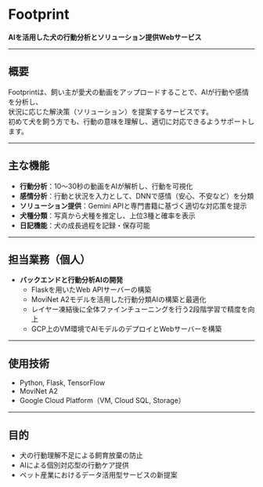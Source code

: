 # Footprint  
**AIを活用した犬の行動分析とソリューション提供Webサービス**

---

## 概要

Footprintは、飼い主が愛犬の動画をアップロードすることで、AIが行動や感情を分析し、  
状況に応じた解決策（ソリューション）を提案するサービスです。  
初めて犬を飼う方でも、行動の意味を理解し、適切に対応できるようサポートします。

---

## 主な機能

- **行動分析**：10〜30秒の動画をAIが解析し、行動を可視化
- **感情分析**：行動と状況を入力として、DNNで感情（安心、不安など）を分類
- **ソリューション提供**：Gemini APIと専門書籍に基づく適切な対応策を提示
- **犬種分類**：写真から犬種を推定し、上位3種と確率を表示
- **日記機能**：犬の成長過程を記録・保存可能

---

## 担当業務（個人）

- **バックエンドと行動分析AIの開発**
  - Flaskを用いたWeb APIサーバーの構築
  - MoviNet A2モデルを活用した行動分類AIの構築と最適化
  - レイヤー凍結後に全体ファインチューニングを行う2段階学習で精度を向上
  - GCP上のVM環境でAIモデルのデプロイとWebサーバーを構築

---

## 使用技術

- Python, Flask, TensorFlow  
- MoviNet A2
- Google Cloud Platform（VM, Cloud SQL, Storage）

---

## 目的

- 犬の行動理解不足による飼育放棄の防止
- AIによる個別対応型の行動ケア提供
- ペット産業におけるデータ活用型サービスの新提案


